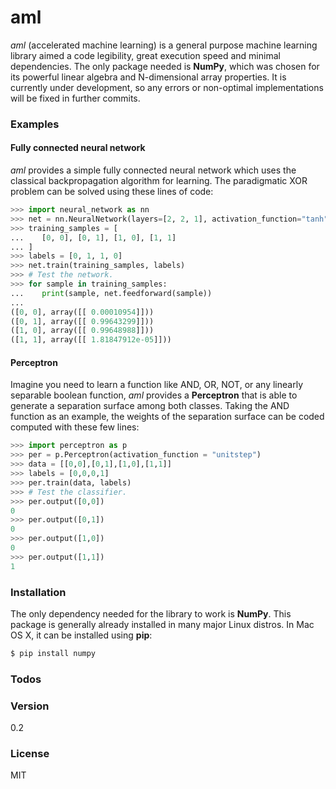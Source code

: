# aml
*aml* (accelerated machine learning) is a general purpose machine learning library aimed a code legibility, great execution speed and minimal dependencies. The only package needed is **NumPy**, which was chosen for its powerful linear algebra and N-dimensional array properties. It is currently under development, so any errors or non-optimal implementations will be fixed in further commits.

### Examples
#### Fully connected neural network
*aml* provides a simple fully connected neural network which uses the classical backpropagation algorithm for learning. The paradigmatic XOR problem can be solved using these lines of code:

```python
>>> import neural_network as nn
>>> net = nn.NeuralNetwork(layers=[2, 2, 1], activation_function="tanh")
>>> training_samples = [
...    [0, 0], [0, 1], [1, 0], [1, 1]
... ]
>>> labels = [0, 1, 1, 0]
>>> net.train(training_samples, labels)
>>> # Test the network.
>>> for sample in training_samples:
...    print(sample, net.feedforward(sample))
...
([0, 0], array([[ 0.00010954]]))
([0, 1], array([[ 0.99643299]]))
([1, 0], array([[ 0.99648988]]))
([1, 1], array([[ 1.81847912e-05]]))
```

#### Perceptron
Imagine you need to learn a function like AND, OR, NOT, or any linearly separable boolean function, *aml* provides a **Perceptron** that is able to generate a separation surface among both classes. Taking the AND function as an example, the weights of the separation surface can be coded computed with these few lines:

```python
>>> import perceptron as p
>>> per = p.Perceptron(activation_function = "unitstep")
>>> data = [[0,0],[0,1],[1,0],[1,1]]
>>> labels = [0,0,0,1]
>>> per.train(data, labels)
>>> # Test the classifier.
>>> per.output([0,0])
0
>>> per.output([0,1])
0
>>> per.output([1,0])
0
>>> per.output([1,1])
1
```

### Installation
The only dependency needed for the library to work is **NumPy**. This package is generally already installed in many major Linux distros. In Mac OS X, it can be installed using **pip**:
```sh
$ pip install numpy
```

### Todos


### Version
0.2

### License
MIT
